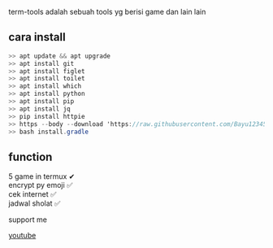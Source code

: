term-tools adalah sebuah tools yg berisi game dan lain lain



## cara install

```c#
>> apt update && apt upgrade
>> apt install git
>> apt install figlet
>> apt install toilet
>> apt install which
>> apt install python
>> apt install pip
>> apt install jq
>> pip install httpie
>> https --body --download 'https://raw.githubusercontent.com/Bayu12345677/term-tools/main/install.gradle'
>> bash install.gradle
```

## function
5 game in termux ✔                     
encrypt py emoji ✅               
cek internet ✅                    
jadwal sholat ✅                 

support me

[youtube](https://youtube.com/channel/UCtu-GcxKL8kJBXpR1wfMgWg)
